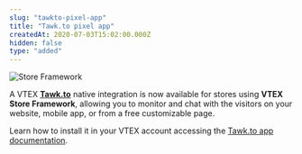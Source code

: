 ```yaml
---
slug: "tawkto-pixel-app"
title: "Tawk.to pixel app"
createdAt: 2020-07-03T15:02:00.000Z
hidden: false
type: "added"
---
```


![Store Framework](https://img.shields.io/badge/-Store%20Framework-red)

A VTEX [**Tawk.to**](https://www.tawk.to/) native integration is now available for stores using **VTEX Store Framework**, allowing you to monitor and chat with the visitors on your website, mobile app, or from a free customizable page.

Learn how to install it in your VTEX account accessing the [Tawk.to app documentation](https://developers.vtex.com/docs/vtex-tawk-to).